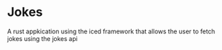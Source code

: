 # Jokes
A rust appkication using the iced framework that allows the user to fetch jokes using the jokes api
